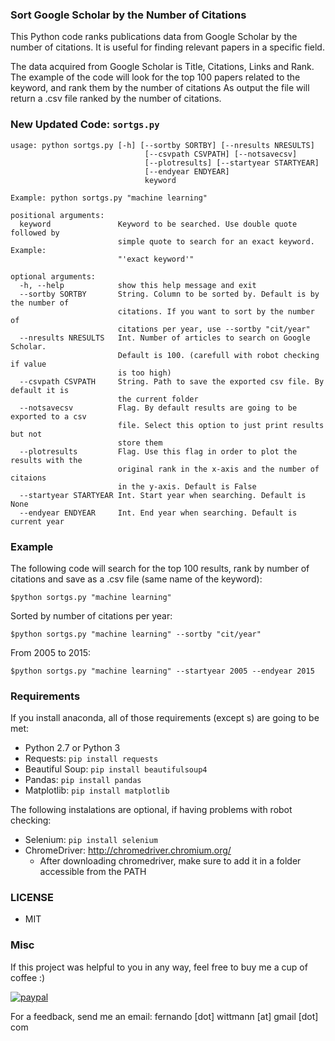 ### Sort Google Scholar by the Number of Citations
This Python code ranks publications data from Google Scholar by the number 
of citations.
It is useful for finding relevant papers in a specific field. 

The data acquired from Google Scholar is Title, Citations, Links and Rank.
The example of the code will look for the top 100 papers related to the keyword, 
and rank them by the number of citations
As output the file will return a .csv file ranked by the number of citations.

### New Updated Code: `sortgs.py`
```
usage: python sortgs.py [-h] [--sortby SORTBY] [--nresults NRESULTS]
                              [--csvpath CSVPATH] [--notsavecsv]
                              [--plotresults] [--startyear STARTYEAR]
                              [--endyear ENDYEAR]
                              keyword

Example: python sortgs.py "machine learning"

positional arguments:
  keyword               Keyword to be searched. Use double quote followed by
                        simple quote to search for an exact keyword. Example:
                        "'exact keyword'"

optional arguments:
  -h, --help            show this help message and exit
  --sortby SORTBY       String. Column to be sorted by. Default is by the number of
                        citations. If you want to sort by the number of
                        citations per year, use --sortby "cit/year"
  --nresults NRESULTS   Int. Number of articles to search on Google Scholar.
                        Default is 100. (carefull with robot checking if value
                        is too high)
  --csvpath CSVPATH     String. Path to save the exported csv file. By default it is
                        the current folder
  --notsavecsv          Flag. By default results are going to be exported to a csv
                        file. Select this option to just print results but not
                        store them
  --plotresults         Flag. Use this flag in order to plot the results with the
                        original rank in the x-axis and the number of citaions
                        in the y-axis. Default is False
  --startyear STARTYEAR Int. Start year when searching. Default is None
  --endyear ENDYEAR     Int. End year when searching. Default is current year
```

### Example
The following code will search for the top 100 results, rank by number of citations and save as a .csv file (same name of the keyword):
```
$python sortgs.py "machine learning"
```

Sorted by number of citations per year:
```
$python sortgs.py "machine learning" --sortby "cit/year"
```

From 2005 to 2015:
```
$python sortgs.py "machine learning" --startyear 2005 --endyear 2015
```


### Requirements
If you install anaconda, all of those requirements (except s) are going to be met:
- Python 2.7 or Python 3
- Requests: `pip install requests`
- Beautiful Soup: `pip install beautifulsoup4`
- Pandas: `pip install pandas`
- Matplotlib: `pip install matplotlib`

The following instalations are optional, if having problems with robot checking:
- Selenium: `pip install selenium`
- ChromeDriver: http://chromedriver.chromium.org/
    - After downloading chromedriver, make sure to add it in a folder accessible from the PATH


### LICENSE
- MIT

### Misc
If this project was helpful to you in any way, feel free to buy me a cup of coffee :)

[![paypal](https://www.paypalobjects.com/en_US/i/btn/btn_donateCC_LG.gif)](https://www.paypal.com/cgi-bin/webscr?cmd=_s-xclick&hosted_button_id=QAQ4YJFQVXLMA&source=url)

For a feedback, send me an email: fernando [dot] wittmann [at] gmail [dot] com

